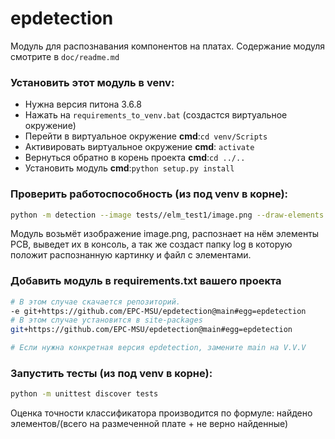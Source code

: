 # epdetection

Модуль для распознавания компонентов на платах. Содержание модуля смотрите в `doc/readme.md`

### Установить этот модуль в venv:

* Нужна версия питона 3.6.8
* Нажать на `requirements_to_venv.bat` (создастся виртуальное окружение)
* Перейти в виртуальное окружение **cmd**:`cd venv/Scripts`
* Активировать виртуальное окружение **cmd**:  `activate`
* Вернуться обратно в корень проекта **cmd**:`cd ../..`
* Установить модуль **cmd**:```python setup.py install```

### Проверить работоспособность (из под venv в корне):

```bash
python -m detection --image tests//elm_test1/image.png --draw-elements --save-json-result
```
Модуль возьмёт изображение image.png, распознает на нём элементы PCB, выведет их в консоль, а так же создаст папку log в которую положит распознанную картинку и файл с элементами.

### Добавить модуль в requirements.txt вашего проекта
```bash
# В этом случае скачается репозиторий.
-e git+https://github.com/EPC-MSU/epdetection@main#egg=epdetection
# В этом случае установится в site-packages
git+https://github.com/EPC-MSU/epdetection@main#egg=epdetection

# Если нужна конкретная версия epdetection, замените main на V.V.V
```

### Запустить тесты (из под venv в корне):

```bash
python -m unittest discover tests
```
Оценка точности классификатора производится по формуле: найдено элементов/(всего на размеченной плате + не верно найденные)
